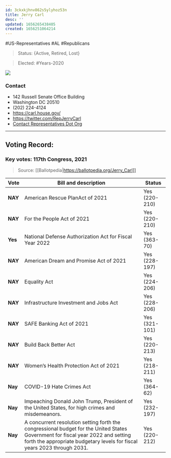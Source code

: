 ```yaml
---
id: 3ckxkjhnv862s5ylyhoz53n
title: Jerry Carl
desc: ''
updated: 1656265438405
created: 1656251064214
---
```


#US-Representatives #AL #Republicans

> Status: {Active, Retired, Lost}

> Elected: #Years-2020

![](/assets/images/2022-06-26-08-51-16.png)

### Contact

- 142 Russell Senate Office Building
- Washington DC 20510
- (202) 224-4124
- https://carl.house.gov/
- https://twitter.com/RepJerryCarl
- [Contact Representatives Dot Org ](https://contactrepresentatives.org/alabama/jerry-l-carl)

---

## Voting Record:

### Key votes: 117th Congress, 2021

> Source: [[Ballotpedia|https://ballotpedia.org/Jerry_Carl]]

| Vote    | Bill and description                                                                                                                                                                                        | Status        |
| ------- | ----------------------------------------------------------------------------------------------------------------------------------------------------------------------------------------------------------- | ------------- |
| **NAY** | American Rescue PlanAct of 2021                                                                                                                                                                             | Yes (220-210) |
| **NAY** | For the People Act of 2021                                                                                                                                                                                  | Yes (220-210) |
| **Yes** | National Defense Authorization Act for Fiscal Year 2022                                                                                                                                                     | Yes (363-70)  |
| **NAY** | American Dream and Promise Act of 2021                                                                                                                                                                      | Yes (228-197) |
| **NAY** | Equality Act                                                                                                                                                                                                | Yes (224-206) |
| **NAY** | Infrastructure Investment and Jobs Act                                                                                                                                                                      | Yes (228-206) |
| **NAY** | SAFE Banking Act of 2021                                                                                                                                                                                    | Yes (321-101) |
| **NAY** | Build Back Better Act                                                                                                                                                                                       | Yes (220-213) |
| **NAY** | Women’s Health Protection Act of 2021                                                                                                                                                                       | Yes (218-211) |
| **Nay** | COVID-19 Hate Crimes Act                                                                                                                                                                                    | Yes (364-62)  |
| **Nay** | Impeaching Donald John Trump, President of the United States, for high crimes and misdemeanors.                                                                                                             | Yes (232-197) |
| **Nay** | A concurrent resolution setting forth the congressional budget for the United States Government for fiscal year 2022 and setting forth the appropriate budgetary levels for fiscal years 2023 through 2031. | Yes (220-212) |
